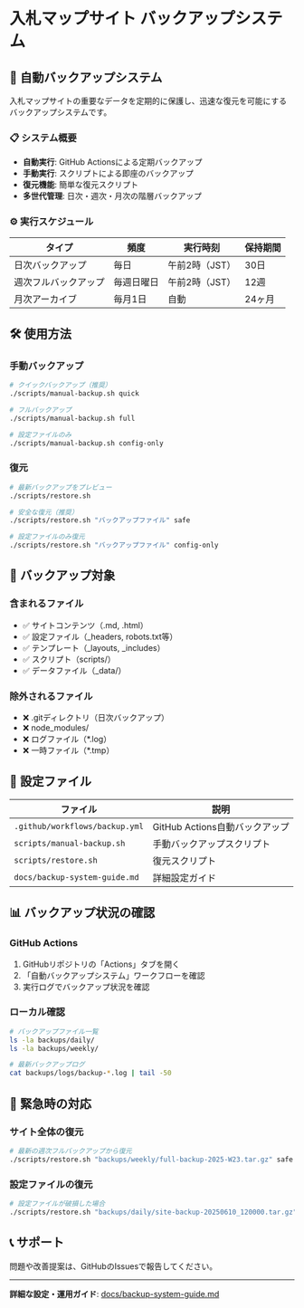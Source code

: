# 入札マップサイト バックアップシステム

## 🔄 自動バックアップシステム

入札マップサイトの重要なデータを定期的に保護し、迅速な復元を可能にするバックアップシステムです。

### 📋 システム概要

- **自動実行**: GitHub Actionsによる定期バックアップ
- **手動実行**: スクリプトによる即座のバックアップ
- **復元機能**: 簡単な復元スクリプト
- **多世代管理**: 日次・週次・月次の階層バックアップ

### ⚙️ 実行スケジュール

| タイプ | 頻度 | 実行時刻 | 保持期間 |
|--------|------|----------|----------|
| 日次バックアップ | 毎日 | 午前2時（JST） | 30日 |
| 週次フルバックアップ | 毎週日曜日 | 午前2時（JST） | 12週 |
| 月次アーカイブ | 毎月1日 | 自動 | 24ヶ月 |

## 🛠️ 使用方法

### 手動バックアップ

```bash
# クイックバックアップ（推奨）
./scripts/manual-backup.sh quick

# フルバックアップ
./scripts/manual-backup.sh full

# 設定ファイルのみ
./scripts/manual-backup.sh config-only
```

### 復元

```bash
# 最新バックアップをプレビュー
./scripts/restore.sh

# 安全な復元（推奨）
./scripts/restore.sh "バックアップファイル" safe

# 設定ファイルのみ復元
./scripts/restore.sh "バックアップファイル" config-only
```

## 📁 バックアップ対象

### 含まれるファイル
- ✅ サイトコンテンツ（.md, .html）
- ✅ 設定ファイル（_headers, robots.txt等）
- ✅ テンプレート（_layouts, _includes）
- ✅ スクリプト（scripts/）
- ✅ データファイル（_data/）

### 除外されるファイル
- ❌ .gitディレクトリ（日次バックアップ）
- ❌ node_modules/
- ❌ ログファイル（*.log）
- ❌ 一時ファイル（*.tmp）

## 🔧 設定ファイル

| ファイル | 説明 |
|----------|------|
| `.github/workflows/backup.yml` | GitHub Actions自動バックアップ |
| `scripts/manual-backup.sh` | 手動バックアップスクリプト |
| `scripts/restore.sh` | 復元スクリプト |
| `docs/backup-system-guide.md` | 詳細設定ガイド |

## 📊 バックアップ状況の確認

### GitHub Actions
1. GitHubリポジトリの「Actions」タブを開く
2. 「自動バックアップシステム」ワークフローを確認
3. 実行ログでバックアップ状況を確認

### ローカル確認
```bash
# バックアップファイル一覧
ls -la backups/daily/
ls -la backups/weekly/

# 最新バックアップログ
cat backups/logs/backup-*.log | tail -50
```

## 🚨 緊急時の対応

### サイト全体の復元
```bash
# 最新の週次フルバックアップから復元
./scripts/restore.sh "backups/weekly/full-backup-2025-W23.tar.gz" safe
```

### 設定ファイルの復元
```bash
# 設定ファイルが破損した場合
./scripts/restore.sh "backups/daily/site-backup-20250610_120000.tar.gz" config-only
```

## 📞 サポート

問題や改善提案は、GitHubのIssuesで報告してください。

---

**詳細な設定・運用ガイド**: [docs/backup-system-guide.md](docs/backup-system-guide.md)

